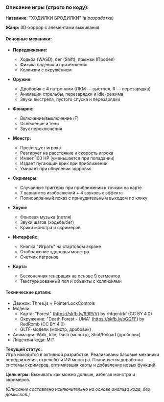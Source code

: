 

### **Описание игры (строго по коду):**  

**Название:** "ХОДИЛКИ БРОДИЛКИ" *(в разработке)*  

**Жанр:** 3D-хоррор с элементами выживания  

#### **Основные механики:**  
- **Передвижение:**  
  - Ходьба (WASD), бег (Shift), прыжки (Пробел)  
  - Физика падения и приземления  
  - Коллизии с окружением  

- **Оружие:**  
  - Дробовик с 4 патронами (ЛКМ — выстрел, R — перезарядка)  
  - Анимации стрельбы, перезарядки и idle-режима  
  - Звуки выстрела, пустого спуска и перезарядки  

- **Фонарик:**  
  - Включение/выключение (F)  
  - Освещение и тени  
  - Звук переключения  

- **Монстр:**  
  - Преследует игрока  
  - Реагирует на расстояние и скорость игрока  
  - Имеет 100 HP (уменьшается при попадании)  
  - Издает пугающий крик при приближении  
  - Умирает при обнулении здоровья  

- **Скримеры:**  
  - Случайные триггеры при приближении к точкам на карте  
  - 7 вариантов изображений + 4 звуковых эффекта  
  - Полноэкранный показ с принудительным выходом по клику  

- **Звуки:**  
  - Фоновая музыка (петля)  
  - Звуки шагов (ходьба/бег)  
  - Крики монстра и скримеров  

- **Интерфейс:**  
  - Кнопка "Играть" на стартовом экране  
  - Отображение здоровья монстра  
  - Счетчик патронов  

- **Карта:**  
  - Бесконечная генерация на основе 9 сегментов  
  - Текстурированный пол и объекты с коллизиями  

#### **Технические детали:**  
- Движок: Three.js + PointerLockControls  
- Модели:  
  - Карта: "Forest" (https://skfb.ly/69RVV) by rhfqcntrkf (CC BY 4.0)  
  - Окружение: "Death Forest - UMA" (https://skfb.ly/oGGFF) by RedRomb (CC BY 4.0)  
  - GLTF-модели (монстр, дробовик)  
- Анимации: Walk, Idle, Dash (монстр), Shot/Reload (дробовик)  
- Лицензия кода: MIT  

**Текущий статус:**  
Игра находится в активной разработке. Реализованы базовые механики передвижения, стрельбы и ИИ монстра. Планируется доработка системы скримеров, оптимизация карты и добавление новых функций.  

**Цель игры:** Выживать как можно дольше, избегая монстра и скримеров.  

*(Описание составлено исключительно на основе анализа кода, без домыслов.)*
